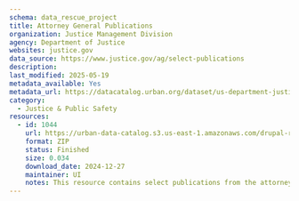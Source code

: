 ```yaml
---
schema: data_rescue_project 
title: Attorney General Publications
organization: Justice Management Division
agency: Department of Justice
websites: justice.gov
data_source: https://www.justice.gov/ag/select-publications
description: 
last_modified: 2025-05-19
metadata_available: Yes
metadata_url: https://datacatalog.urban.org/dataset/us-department-justice-attorney-general-publications
category:
  - Justice & Public Safety 
resources:
  - id: 1044
    url: https://urban-data-catalog.s3.us-east-1.amazonaws.com/drupal-root-live/2025/03/28/justice-and-safety/doj-attorney-general-publications/data.zip
    format: ZIP
    status: Finished
    size: 0.034
    download_date: 2024-12-27
    maintainer: UI
    notes: This resource contains select publications from the attorney general during the Biden administration.
---
```

